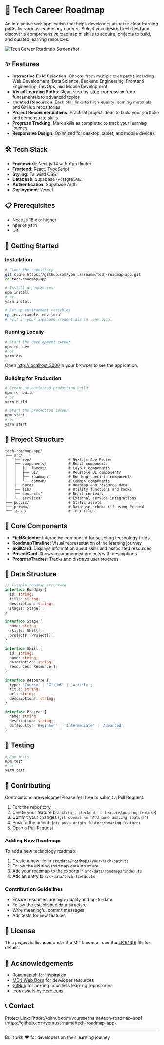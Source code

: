 # 🚀 Tech Career Roadmap

An interactive web application that helps developers visualize clear learning paths for various technology careers. Select your desired tech field and discover a comprehensive roadmap of skills to acquire, projects to build, and curated learning resources.

![Tech Career Roadmap Screenshot](https://via.placeholder.com/1200x630)

## ✨ Features

- **Interactive Field Selection**: Choose from multiple tech paths including Web Development, Data Science, Backend Engineering, Frontend Engineering, DevOps, and Mobile Development
- **Visual Learning Paths**: Clear, step-by-step progression from fundamentals to advanced topics
- **Curated Resources**: Each skill links to high-quality learning materials and GitHub repositories
- **Project Recommendations**: Practical project ideas to build your portfolio and demonstrate skills
- **Progress Tracking**: Mark skills as completed to track your learning journey
- **Responsive Design**: Optimized for desktop, tablet, and mobile devices

## 🛠️ Tech Stack

- **Framework**: Next.js 14 with App Router
- **Frontend**: React, TypeScript
- **Styling**: Tailwind CSS
- **Database**: Supabase (PostgreSQL)
- **Authentication**: Supabase Auth
- **Deployment**: Vercel

## 📋 Prerequisites

- Node.js 18.x or higher
- npm or yarn
- Git

## 🚀 Getting Started

### Installation

```bash
# Clone the repository
git clone https://github.com/yourusername/tech-roadmap-app.git
cd tech-roadmap-app

# Install dependencies
npm install
# or
yarn install

# Set up environment variables
cp .env.example .env.local
# Fill in your Supabase credentials in .env.local
```

### Running Locally

```bash
# Start the development server
npm run dev
# or
yarn dev
```

Open [http://localhost:3000](http://localhost:3000) in your browser to see the application.

### Building for Production

```bash
# Create an optimized production build
npm run build
# or
yarn build

# Start the production server
npm start
# or
yarn start
```

## 📁 Project Structure

```
tech-roadmap-app/
├── src/
│   ├── app/                 # Next.js App Router
│   ├── components/          # React components
│   │   ├── layout/          # Layout components
│   │   ├── ui/              # Reusable UI components
│   │   ├── roadmap/         # Roadmap-specific components
│   │   └── common/          # Common components
│   ├── data/                # Roadmap and resource data
│   ├── lib/                 # Utility functions and hooks
│   ├── contexts/            # React contexts
│   └── services/            # External service integrations
├── public/                  # Static assets
├── prisma/                  # Database schema (if using Prisma)
└── tests/                   # Test files
```

## 🧩 Core Components

- **FieldSelector**: Interactive component for selecting technology fields
- **RoadmapTimeline**: Visual representation of the learning journey
- **SkillCard**: Displays information about skills and associated resources
- **ProjectCard**: Shows recommended projects with descriptions
- **ProgressTracker**: Tracks and displays user progress

## 🔄 Data Structure

```typescript
// Example roadmap structure
interface Roadmap {
  id: string;
  title: string;
  description: string;
  stages: Stage[];
}

interface Stage {
  name: string;
  skills: Skill[];
  projects: Project[];
}

interface Skill {
  id: string;
  name: string;
  description: string;
  resources: Resource[];
}

interface Resource {
  type: 'Course' | 'GitHub' | 'Article';
  title: string;
  url: string;
  description?: string;
}

interface Project {
  name: string;
  description: string;
  difficulty: 'Beginner' | 'Intermediate' | 'Advanced';
}
```

## 🧪 Testing

```bash
# Run tests
npm test
# or
yarn test
```

## 📝 Contributing

Contributions are welcome! Please feel free to submit a Pull Request.

1. Fork the repository
2. Create your feature branch (`git checkout -b feature/amazing-feature`)
3. Commit your changes (`git commit -m 'Add some amazing feature'`)
4. Push to the branch (`git push origin feature/amazing-feature`)
5. Open a Pull Request

### Adding New Roadmaps

To add a new technology roadmap:

1. Create a new file in `src/data/roadmaps/your-tech-path.ts`
2. Follow the existing roadmap data structure
3. Add your roadmap to the exports in `src/data/roadmaps/index.ts`
4. Add an entry to `src/data/tech-fields.ts`

### Contribution Guidelines

- Ensure resources are high-quality and up-to-date
- Follow the established data structure
- Write meaningful commit messages
- Add tests for new features

## 📜 License

This project is licensed under the MIT License - see the [LICENSE](LICENSE) file for details.

## 🙏 Acknowledgements

- [Roadmap.sh](https://roadmap.sh) for inspiration
- [MDN Web Docs](https://developer.mozilla.org) for developer resources
- [GitHub](https://github.com) for hosting countless learning repositories
- Icon assets by [Heroicons](https://heroicons.com)

## 📞 Contact

Project Link: [https://github.com/yourusername/tech-roadmap-app](https://github.com/yourusername/tech-roadmap-app)

---

Built with ❤️ for developers on their learning journey